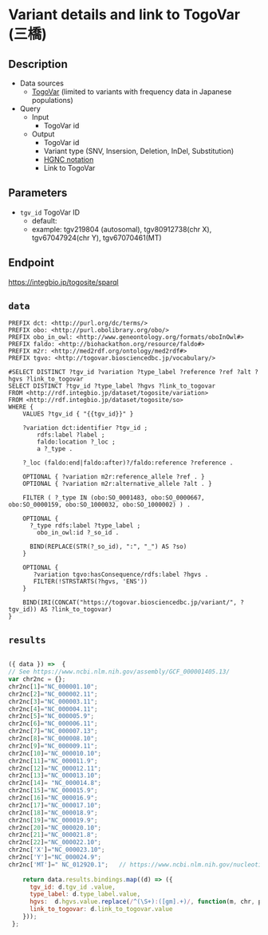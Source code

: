 # Variant details and link to TogoVar  (三橋)

## Description

- Data sources
    -  [TogoVar](https://togovar.biosciencedbc.jp/?) (limited to variants with frequency data in Japanese populations)
- Query
    - Input
        - TogoVar id
    - Output
        -  TogoVar id
        -  Variant type (SNV, Insersion, Deletion, InDel, Substitution) 
        -  [HGNC notation](https://varnomen.hgvs.org/bg-material/simple/)
        -  Link to TogoVar

## Parameters

* `tgv_id` TogoVar ID
  * default: 
  * example: tgv219804 (autosomal), tgv80912738(chr X), tgv67047924(chr Y), tgv67070461(MT)

## Endpoint

https://integbio.jp/togosite/sparql

## `data`

```sparql
PREFIX dct: <http://purl.org/dc/terms/>
PREFIX obo: <http://purl.obolibrary.org/obo/>
PREFIX obo_in_owl: <http://www.geneontology.org/formats/oboInOwl#>
PREFIX faldo: <http://biohackathon.org/resource/faldo#>
PREFIX m2r: <http://med2rdf.org/ontology/med2rdf#>
PREFIX tgvo: <http://togovar.biosciencedbc.jp/vocabulary/>

#SELECT DISTINCT ?tgv_id ?variation ?type_label ?reference ?ref ?alt ?hgvs ?link_to_togovar
SELECT DISTINCT ?tgv_id ?type_label ?hgvs ?link_to_togovar
FROM <http://rdf.integbio.jp/dataset/togosite/variation>
FROM <http://rdf.integbio.jp/dataset/togosite/so>
WHERE {
    VALUES ?tgv_id { "{{tgv_id}}" }

    ?variation dct:identifier ?tgv_id ;
        rdfs:label ?label ;
        faldo:location ?_loc ;
        a ?_type .

    ?_loc (faldo:end|faldo:after)?/faldo:reference ?reference .

    OPTIONAL { ?variation m2r:reference_allele ?ref . }
    OPTIONAL { ?variation m2r:alternative_allele ?alt . }

    FILTER ( ?_type IN (obo:SO_0001483, obo:SO_0000667, obo:SO_0000159, obo:SO_1000032, obo:SO_1000002) ) .

    OPTIONAL {
      ?_type rdfs:label ?type_label ;
        obo_in_owl:id ?_so_id .

      BIND(REPLACE(STR(?_so_id), ":", "_") AS ?so)
    }

    OPTIONAL {
       ?variation tgvo:hasConsequence/rdfs:label ?hgvs .
       FILTER(!STRSTARTS(?hgvs, 'ENS'))
    }
  
    BIND(IRI(CONCAT("https://togovar.biosciencedbc.jp/variant/", ?tgv_id)) AS ?link_to_togovar)
}
```

## `results`
```javascript

({ data }) =>  {
// See https://www.ncbi.nlm.nih.gov/assembly/GCF_000001405.13/
var chr2nc = {};
chr2nc[1]="NC_000001.10";
chr2nc[2]="NC_000002.11";
chr2nc[3]="NC_000003.11";
chr2nc[4]="NC_000004.11";
chr2nc[5]="NC_000005.9";
chr2nc[6]="NC_000006.11";
chr2nc[7]="NC_000007.13";
chr2nc[8]="NC_000008.10";
chr2nc[9]="NC_000009.11";
chr2nc[10]="NC_000010.10";
chr2nc[11]="NC_000011.9";
chr2nc[12]="NC_000012.11";
chr2nc[13]="NC_000013.10";
chr2nc[14]= "NC_000014.8";
chr2nc[15]="NC_000015.9";
chr2nc[16]="NC_000016.9";
chr2nc[17]="NC_000017.10";
chr2nc[18]="NC_000018.9";
chr2nc[19]="NC_000019.9";
chr2nc[20]="NC_000020.10";
chr2nc[21]="NC_000021.8";
chr2nc[22]="NC_000022.10";
chr2nc['X']="NC_000023.10";
chr2nc['Y']="NC_000024.9";
chr2nc['MT']=" NC_012920.1";   // https://www.ncbi.nlm.nih.gov/nucleotide/NC_012920.1
  
    return data.results.bindings.map((d) => ({
      tgv_id: d.tgv_id .value,
      type_label: d.type_label.value,
      hgvs:  d.hgvs.value.replace(/^(\S+):([gm].+)/, function(m, chr, pos_allele){ return chr2nc[chr] + ":" + pos_allele; }),
      link_to_togovar: d.link_to_togovar.value
    }));
 };
```